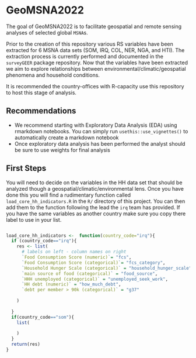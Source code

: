 
<!-- README.md is generated from README.Rmd. Please edit that file -->

# GeoMSNA2022

<!-- badges: start -->
<!-- badges: end -->

The goal of GeoMSNA2022 is to facilitate geospatial and remote sensing
analyses of selected global `MSNA`s.

Prior to the creation of this repository various RS variables have been
extracted for 6 MSNA data sets (SOM, IRQ, COL, NER, NGA, and HTI). The
extraction process is currently performed and documented in the
`surveyGEER` package repository. Now that the variables have been
extracted we aim to explore relationships between
environmental/climatic/geospatial phenomena and household conditions.

It is recommended the country-offices with R-capacity use this
repository to host this stage of analysis.

## Recommendations

-   We recommend starting with Exploratory Data Analysis (EDA) using
    rmarkdown notebooks. You can simply run `usethis::use_vignettes()`
    to automatically create a markdown notebook
-   Once exploratory data analysis has been performed the analyst should
    be sure to use weights for final analysis

## First Steps

You will need to decide on the variables in the HH data set that should
be analyzed though a geospatial/climatic/environmental lens. Once you
have done this you will find a rudimentary function called
`load_core_hh_indicators.R` in the `R/` directory of this project. You
can then add them to the function following the lead the `irq` team has
provided. If you have the same variables as another country make sure
you copy there label to use in your list.

``` r

load_core_hh_indicators <-  function(country_code="irq"){
  if (country_code=="irq"){
    res <- list(
      # labels on left - column names on right
      `Food Consumption Score (numeric)`= "fcs",
      `Food Consumption Score (categorical)`= "fcs_category",
      `Household Hunger Scale (categorical)` = "household_hunger_scale",
      `main source of food (categorical)` = "food_source",
      `HHH unemployed (categorical)` = "unemployed_seek_work",
      `HH debt (numeric)` = "how_much_debt",
      `debt per member > 90k (categorical)` = "g37"
      
    )
    
  }
  if(country_code=="som"){
    list(
      
    )
  }
  return(res)
}
```
